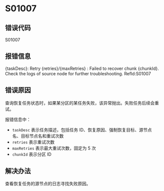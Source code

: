 # S01007

## 错误代码

S01007

## 报错信息

{taskDesc}: Retry {retries}/{maxRetries} : Failed to recover chunk {chunkId}. Check
the logs of source node for further troubleshooting. RefId:S01007

## 错误原因

查询恢复任务状态时，如果某分区的某任务失败，该异常抛出。失败任务后续会重试。

报错信息中：

* `taskDesc` 表示任务描述，包括任务 ID、恢复原因、强制恢复目标、源节点名、目标节点名和重试次数
* `retries` 表示重试次数
* `maxRetries` 表示最大重试次数，固定为 5 次
* `chunkId` 表示分区 ID

## 解决办法

查看恢复任务的源节点的日志寻找失败原因。

